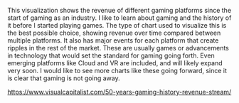 This visualization shows the revenue of different gaming platforms since the start of gaming as an industry. I like to learn about gaming and the history of it before I started playing games.
The type of chart used to visualize this is the best possible choice, showing revenue over time compared between multiple platforms. It also has major events for each platform that create ripples in the rest of the market.
These are usually games or advancements in technology that would set the standard for gaming going forth. Even emerging platforms like Cloud and VR are included, and will likely expand very soon. I would like to see more charts
like these going forward, since it is clear that gaming is not going away.

https://www.visualcapitalist.com/50-years-gaming-history-revenue-stream/
